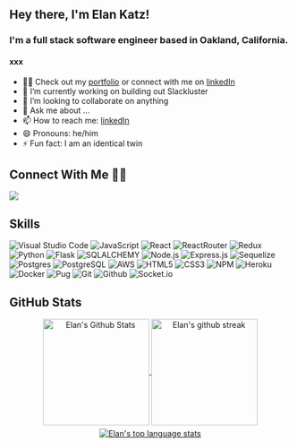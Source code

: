 ## Hey there, I'm Elan Katz!

### I'm a full stack software engineer based in Oakland, California.
#### xxx



- 👨‍💻 Check out my [portfolio] or connect with me on [linkedIn]
- 🔭 I’m currently working on building out Slackluster
- 👯 I’m looking to collaborate on anything
- 💬 Ask me about ...
- 📫 How to reach me: [linkedIn]
- 😄 Pronouns: he/him
- ⚡ Fun fact: I am an identical twin

## Connect With Me 🤝🤝
[<img src="https://img.shields.io/badge/ElanKatz-%230077B5.svg?&style=for-the-badge&logo=linkedin&logoColor=white" />](https://www.linkedin.com/in/elankatz/)

## Skills

<!-- https://simpleicons.org/ -->

![Visual Studio Code](https://img.shields.io/badge/Visual%20Studio%20Code-0078d7.svg?style=for-the-badge&logo=visual-studio-code&logoColor=7b95ad&color=141422)
![JavaScript](https://img.shields.io/badge/JavaScript-100?style=for-the-badge&logo=javascript&logoColor=7b95ad&color=141422)
![React](https://img.shields.io/badge/React-100?style=for-the-badge&logo=React&logoColor=7b95ad&color=141422)
![ReactRouter](https://img.shields.io/badge/React_Router-100?style=for-the-badge&logo=react-router&logoColor=7b95ad&color=141422)
![Redux](https://img.shields.io/badge/Redux-100?style=for-the-badge&logo=redux&logoColor=7b95ad&color=141422)
![Python](https://img.shields.io/badge/Python-100?style=for-the-badge&logo=Python&logoColor=7b95ad&color=141422)
![Flask](https://img.shields.io/badge/Flask-100?style=for-the-badge&logo=Flask&logoColor=7b95ad&color=141422)
![SQLALCHEMY](https://img.shields.io/badge/SQLA-100?style=for-the-badge&color=141422)
![Node.js](https://img.shields.io/badge/Node.js-100?style=for-the-badge&logo=Node.js&logoColor=7b95ad&color=141422)
![Express.js](https://img.shields.io/badge/Express.js-100?style=for-the-badge&logo=express&logoColor=7b95ad&color=141422)
![Sequelize](https://img.shields.io/badge/Sequelize-100?style=for-the-badge&logo=Sequelize&logoColor=7b95ad&color=141422)
![Postgres](https://img.shields.io/badge/Postgres-100?style=for-the-badge&logo=postgresql&logoColor=7b95ad&color=141422)
![PostgreSQL](https://img.shields.io/badge/PostgreSQL-100?style=for-the-badge&logo=PostgreSQL&logoColor=7b95ad&color=141422)
![AWS](https://img.shields.io/badge/AWS-100?style=for-the-badge&logo=Amazon-AWS&logoColor=7b95ad&color=141422)
![HTML5](https://img.shields.io/badge/HTML5-100?style=for-the-badge&logo=HTML5&logoColor=7b95ad&color=141422)
![CSS3](https://img.shields.io/badge/CSS3-100?style=for-the-badge&logo=CSS3&logoColor=7b95ad&color=141422)
![NPM](https://img.shields.io/badge/Npm-100?style=for-the-badge&logo=Npm&logoColor=7b95ad&color=141422)
![Heroku](https://img.shields.io/badge/Heroku-100?style=for-the-badge&logo=Heroku&logoColor=7b95ad&color=141422)
![Docker](https://img.shields.io/badge/Docker-100?style=for-the-badge&logo=Docker&logoColor=7b95ad&color=141422)
![Pug](https://img.shields.io/badge/Pug-100?style=for-the-badge&logo=pug&logoColor=7b95ad&color=141422)
![Git](https://img.shields.io/badge/Git-100?style=for-the-badge&logo=git&logoColor=7b95ad&color=141422)
![Github](https://img.shields.io/badge/GitHub-100?style=for-the-badge&logo=github&logoColor=7b95ad&color=141422)
![Socket.io](https://img.shields.io/badge/Socket.io-100?style=for-the-badge&logo=socket.io&logoColor=7b95ad&color=141422)


## GitHub Stats

<div align="center">
<a href="https://github.com/otter23/otter23">
 <img align="center" src="https://github-readme-stats.vercel.app/api?username=otter23&show_icons=true&theme=tokyonight&line_height=27&count_private=true&hide_title=false" height="190" alt="Elan's Github Stats"/>
<!--  <img align="center" src="https://github-readme-stats.vercel.app/api?username=otter23&show_icons=true&line_height=27&count_private=true&hide_title=false&title_color=7B95AD&text_color=b2c7da&icon_color=7B95AD&bg_color=141422" alt="Elan's GitHub Stats" /> -->
<!--  <img align="center" src="https://github-readme-stats.vercel.app/api?username=otter23&count_private=true&include_all_commits=true&theme=tokyonight" height="165"  alt="Elan's stats" /> -->
</a>

<a href="https://github.com/otter23/otter23">
   <img align="center" src="https://github-readme-streak-stats.herokuapp.com/?user=otter23&theme=tokyonight" height="190" alt="Elan's github streak"/>
</a>
  
<div style='font-size: 5px;'>&nbsp;</div>

<!-- https://github.com/anuraghazra/github-readme-stats#top-languages-card -->
<a align="center" href="https://github.com/otter23/otter23">
    <img align="center" src="https://github-readme-stats.vercel.app/api/top-langs/?username=otter23&theme=tokyonight&layout=compact&hide=shell" alt="Elan's top language stats" />
<!--    <img align="center" src="https://github-readme-stats.vercel.app/api/top-langs/?username=otter23&title_color=7B95AD&text_color=b2c7da&icon_color=7B95AD&bg_color=141422" /> -->
<!--   <img align="center" src="https://github-readme-stats.vercel.app/api/top-langs/?username=otter23&theme=tokyonight&hide_langs_below=1" alt="Elan's top language stats" /> -->

</a>
  </div>

<!-- ![github-streak](https://github-readme-streak-stats.herokuapp.com/?user=otter23&theme=tokyonight) -->





[portfolio]: https://elankatz.me
[linkedIn]: https://www.linkedin.com/in/elankatz/
